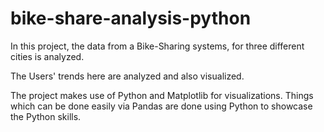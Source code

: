 # bike-share-analysis-python

In this project, the data from a Bike-Sharing systems, for three different cities is analyzed.

The Users' trends here are analyzed and also visualized.

The project makes use of Python and Matplotlib for visualizations. Things which can be done easily via Pandas are done using Python to showcase the Python skills.

